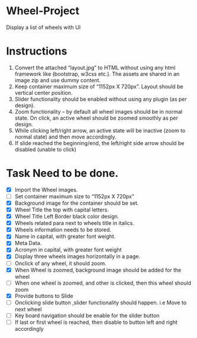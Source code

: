 # Wheel-Project

Display a list of wheels with UI

# Instructions

1. Convert the attached “layout.jpg” to HTML without using any html framework like (bootstrap,
   w3css etc.). The assets are shared in an image zip and use dummy content.
2. Keep container maximum size of “1152px X 720px”. Layout should be vertical center position.
3. Slider functionality should be enabled without using any plugin (as per design).
4. Zoom functionality – by default all wheel images should be in normal state. On click, an active
   wheel should be zoomed smoothly as per design.
5. While clicking left/right arrow, an active state will be inactive (zoom to normal state) and then
   move accordingly.
6. If slide reached the beginning/end, the left/right side arrow should be disabled (unable to click)

# Task Need to be done.

- [x] Import the Wheel images.
- [ ] Set container maximum size to “1152px X 720px”
- [x] Background image for the container should be set.
- [x] Wheel Title the top with capital letters.
- [x] Wheel Title Left Border black color design.
- [x] Wheels related para next to wheels title in italics.
- [x] Wheels information needs to be stored.
- [x] Name in capital, with greater font weight.
- [x] Meta Data.
- [x] Acronym in capital, with greater font weight
- [x] Display three wheels images horizontally in a page.
- [ ] Onclick of any wheel, it should zoom.
- [x] When Wheel is zoomed, background image should be added for the wheel
- [ ] When one wheel is zoomed, and other is clicked, then this wheel should zoom
- [x] Provide buttons to Slide
- [ ] Onclicking slide button ,slider functionality should happen. i.e Move to next wheel
- [ ] Key board navigation should be enable for the slider button
- [ ] If last or first wheel is reached, then disable to button left and right accordingly
